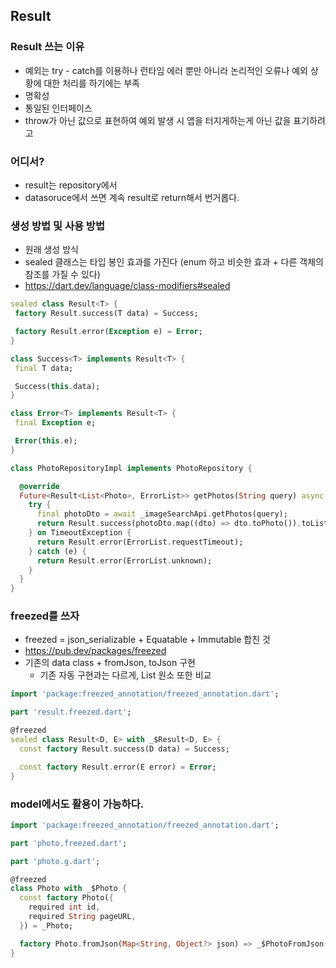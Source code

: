 ## Result

### Result 쓰는 이유

- 예외는 try - catch를 이용하나 런타임 에러 뿐만 아니라 논리적인 오류나 예외 상황에 대한 처리를 하기에는 부족
- 명확성
- 통일된 인터페이스
- throw가 아닌 값으로 표현하여 예외 발생 시 앱을 터지게하는게 아닌 값을 표기하려고

### 어디서?

- result는 repository에서
- datasoruce에서 쓰면 계속 result로 return해서 번거롭다.

### 생성 방법 및 사용 방법

- 원래 생성 방식
- sealed 클래스는 타입 봉인 효과를 가진다 (enum 하고 비슷한 효과 + 다른 객체의 참조를 가질 수 있다)
- https://dart.dev/language/class-modifiers#sealed

```dart
sealed class Result<T> {
 factory Result.success(T data) = Success;

 factory Result.error(Exception e) = Error;
}

class Success<T> implements Result<T> {
 final T data;

 Success(this.data);
}

class Error<T> implements Result<T> {
 final Exception e;

 Error(this.e);
}

```

```dart
class PhotoRepositoryImpl implements PhotoRepository {

  @override
  Future<Result<List<Photo>, ErrorList>> getPhotos(String query) async {
    try {
      final photoDto = await _imageSearchApi.getPhotos(query);
      return Result.success(photoDto.map((dto) => dto.toPhoto()).toList());
    } on TimeoutException {
      return Result.error(ErrorList.requestTimeout);
    } catch (e) {
      return Result.error(ErrorList.unknown);
    }
  }
}

```

### freezed를 쓰자

- freezed = json_serializable + Equatable + Immutable 합친 것
- https://pub.dev/packages/freezed
- 기존의 data class + fromJson, toJson 구현
  - 기존 자동 구현과는 다르게, List 원소 또한 비교

```dart
import 'package:freezed_annotation/freezed_annotation.dart';

part 'result.freezed.dart';

@freezed
sealed class Result<D, E> with _$Result<D, E> {
  const factory Result.success(D data) = Success;

  const factory Result.error(E error) = Error;
}
```

### model에서도 활용이 가능하다.

```dart
import 'package:freezed_annotation/freezed_annotation.dart';

part 'photo.freezed.dart';

part 'photo.g.dart';

@freezed
class Photo with _$Photo {
  const factory Photo({
    required int id,
    required String pageURL,
  }) = _Photo;

  factory Photo.fromJson(Map<String, Object?> json) => _$PhotoFromJson(json);
}
```
